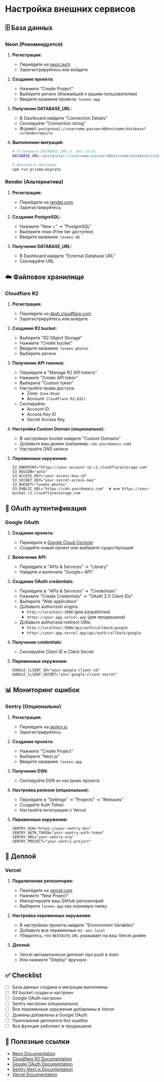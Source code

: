 # Настройка внешних сервисов

## 🗄️ База данных

### Neon (Рекомендуется)

1. **Регистрация:**
   - Перейдите на [neon.tech](https://neon.tech)
   - Зарегистрируйтесь или войдите

2. **Создание проекта:**
   - Нажмите "Create Project"
   - Выберите регион (ближайший к вашим пользователям)
   - Введите название проекта: `lovees-app`

3. **Получение DATABASE_URL:**
   - В Dashboard найдите "Connection Details"
   - Скопируйте "Connection string"
   - Формат: `postgresql://username:password@hostname/database?sslmode=require`

4. **Выполнение миграций:**
   ```bash
   # Установите DATABASE_URL в .env.local
   DATABASE_URL="postgresql://username:password@hostname/database?sslmode=require"
   
   # Выполните миграции
   npm run prisma:migrate
   ```

### Render (Альтернатива)

1. **Регистрация:**
   - Перейдите на [render.com](https://render.com)
   - Зарегистрируйтесь

2. **Создание PostgreSQL:**
   - Нажмите "New +" → "PostgreSQL"
   - Выберите план (Free tier доступен)
   - Введите название: `lovees-db`

3. **Получение DATABASE_URL:**
   - В Dashboard найдите "External Database URL"
   - Скопируйте URL

## ☁️ Файловое хранилище

### Cloudflare R2

1. **Регистрация:**
   - Перейдите на [dash.cloudflare.com](https://dash.cloudflare.com)
   - Зарегистрируйтесь или войдите

2. **Создание R2 bucket:**
   - Выберите "R2 Object Storage"
   - Нажмите "Create bucket"
   - Введите название: `lovees-photos`
   - Выберите регион

3. **Получение API токенов:**
   - Перейдите в "Manage R2 API tokens"
   - Нажмите "Create API token"
   - Выберите "Custom token"
   - Настройте права доступа:
     - Zone: `Zone:Read`
     - Account: `Cloudflare R2:Edit`
   - Скопируйте:
     - Account ID
     - Access Key ID
     - Secret Access Key

4. **Настройка Custom Domain (опционально):**
   - В настройках bucket найдите "Custom Domains"
   - Добавьте ваш домен (например: `cdn.yourdomain.com`)
   - Настройте DNS записи

5. **Переменные окружения:**
   ```env
   S3_ENDPOINT="https://your-account-id.r2.cloudflarestorage.com"
   S3_REGION="auto"
   S3_ACCESS_KEY="your-access-key-id"
   S3_SECRET_KEY="your-secret-access-key"
   S3_BUCKET="lovees-photos"
   S3_PUBLIC_URL="https://cdn.yourdomain.com"  # или https://your-bucket.r2.cloudflarestorage.com
   ```

## 🔐 OAuth аутентификация

### Google OAuth

1. **Создание проекта:**
   - Перейдите в [Google Cloud Console](https://console.cloud.google.com)
   - Создайте новый проект или выберите существующий

2. **Включение API:**
   - Перейдите в "APIs & Services" → "Library"
   - Найдите и включите "Google+ API"

3. **Создание OAuth credentials:**
   - Перейдите в "APIs & Services" → "Credentials"
   - Нажмите "Create Credentials" → "OAuth 2.0 Client IDs"
   - Выберите "Web application"
   - Добавьте authorized origins:
     - `http://localhost:3000` (для разработки)
     - `https://your-app.vercel.app` (для продакшена)
   - Добавьте authorized redirect URIs:
     - `http://localhost:3000/api/auth/callback/google`
     - `https://your-app.vercel.app/api/auth/callback/google`

4. **Получение credentials:**
   - Скопируйте Client ID и Client Secret

5. **Переменные окружения:**
   ```env
   GOOGLE_CLIENT_ID="your-google-client-id"
   GOOGLE_CLIENT_SECRET="your-google-client-secret"
   ```

## 📊 Мониторинг ошибок

### Sentry (Опционально)

1. **Регистрация:**
   - Перейдите на [sentry.io](https://sentry.io)
   - Зарегистрируйтесь

2. **Создание проекта:**
   - Нажмите "Create Project"
   - Выберите "Next.js"
   - Введите название: `lovees-app`

3. **Получение DSN:**
   - Скопируйте DSN из настроек проекта

4. **Настройка релизов (опционально):**
   - Перейдите в "Settings" → "Projects" → "Releases"
   - Создайте Auth Token
   - Настройте интеграцию с Vercel

5. **Переменные окружения:**
   ```env
   SENTRY_DSN="https://your-sentry-dsn"
   SENTRY_AUTH_TOKEN="your-sentry-auth-token"
   SENTRY_ORG="your-sentry-org"
   SENTRY_PROJECT="your-sentry-project"
   ```

## 🚀 Деплой

### Vercel

1. **Подключение репозитория:**
   - Перейдите на [vercel.com](https://vercel.com)
   - Нажмите "New Project"
   - Импортируйте ваш GitHub репозиторий
   - Выберите `lovees-app` как корневую папку

2. **Настройка переменных окружения:**
   - В настройках проекта найдите "Environment Variables"
   - Добавьте все переменные из `.env.local`
   - Убедитесь, что `NEXTAUTH_URL` указывает на ваш Vercel домен

3. **Деплой:**
   - Vercel автоматически деплоит при push в main
   - Или нажмите "Deploy" вручную

## ✅ Checklist

- [ ] База данных создана и миграции выполнены
- [ ] R2 bucket создан и настроен
- [ ] Google OAuth настроен
- [ ] Sentry настроен (опционально)
- [ ] Все переменные окружения добавлены в Vercel
- [ ] Домены добавлены в Google OAuth
- [ ] Приложение деплоится без ошибок
- [ ] Все функции работают в продакшене

## 🔗 Полезные ссылки

- [Neon Documentation](https://neon.tech/docs)
- [Cloudflare R2 Documentation](https://developers.cloudflare.com/r2/)
- [Google OAuth Documentation](https://developers.google.com/identity/protocols/oauth2)
- [Sentry Next.js Documentation](https://docs.sentry.io/platforms/javascript/guides/nextjs/)
- [Vercel Documentation](https://vercel.com/docs)
